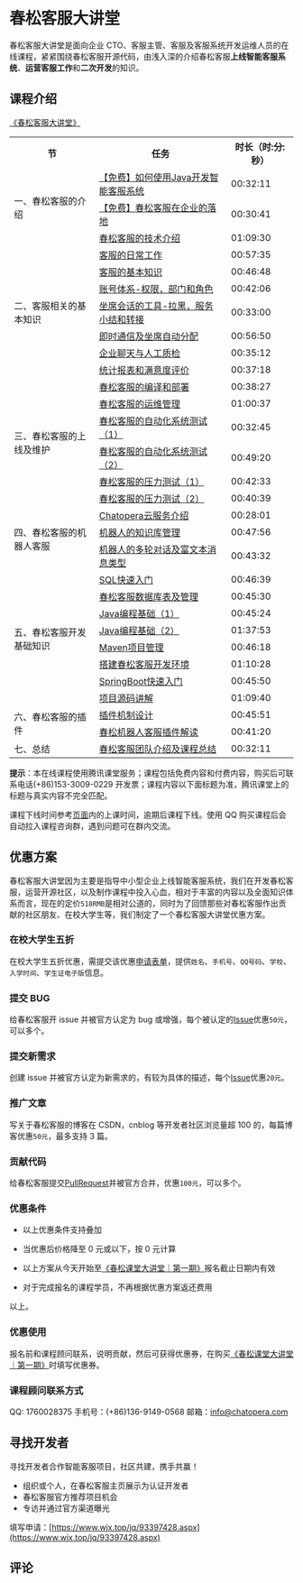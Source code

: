 # 春松客服大讲堂

春松客服大讲堂是面向企业 CTO、客服主管、客服及客服系统开发运维人员的在线课程，紧紧围绕春松客服开源代码，由浅入深的介绍春松客服**上线智能客服系统**、**运营客服工作**和**二次开发**的知识。

## 课程介绍

[《春松客服大讲堂》](https://ke.qq.com/course/464050)

<table>
  <tr>
    <th>节</th>
    <th>任务</th>
    <th>时长（时:分:秒）</th>
  </tr>
  <tr>
    <td rowspan="3">一、春松客服的介绍</td>
    <td><a href="https://ke.qq.com/webcourse/index.html#cid=464050&term_id=100555327&taid=4785478331471026&type=1024&vid=5285890796113543115">【免费】如何使用Java开发智能客服系统</a></td>
    <td>00:32:11</td>
  </tr>
  <tr>
    <td><a href="https://ke.qq.com/webcourse/index.html#cid=464050&term_id=100555327&taid=4785482626438322&type=1024&vid=5285890796174208504">【免费】春松客服在企业的落地</a></td>
    <td>00:30:41</td>
  </tr>
  <tr>
    <td><a href="https://ke.qq.com/webcourse/index.html#cid=464050&term_id=100555327&taid=4785486921405618&type=1024&vid=5285890796206187829">春松客服的技术介绍</a></td>
    <td>01:09:30</td>
  </tr>
  <tr>
    <td rowspan="7">二、客服相关的基本知识</td>
    <td><a href="https://ke.qq.com/webcourse/index.html#cid=464050&term_id=100555327&taid=4785491216372914&type=1024&vid=5285890796236118691">客服的日常工作</a></td>
    <td>00:57:35</td>
  </tr>
  <tr>
    <td><a href="https://ke.qq.com/webcourse/index.html#cid=464050&term_id=100555327&taid=4785495511340210&type=1024&vid=5285890796265703352">客服的基本知识</a></td>
    <td>00:46:48</td>
  </tr>
  <tr>
    <td><a href="https://ke.qq.com/webcourse/index.html#cid=464050&term_id=100555327&taid=4785499806307506&type=1024&vid=5285890796295538521">账号体系-权限，部门和角色</a></td>
    <td>00:42:06</td>
  </tr>
  <tr>
    <td><a href="https://ke.qq.com/webcourse/index.html#cid=464050&term_id=100555327&taid=4785504101274802&type=1024&vid=5285890796326774174">坐席会话的工具-拉黑，服务小结和转接</a></td>
    <td>00:33:00</td>
  </tr>
  <tr>
    <td><a href="https://ke.qq.com/webcourse/index.html#cid=464050&term_id=100555327&taid=4785508396242098&type=1024&vid=5285890796387973179">即时通信及坐席自动分配</a></td>
    <td>00:56:50</td>
  </tr>
  <tr>
    <td><a href="https://ke.qq.com/webcourse/index.html#cid=464050&term_id=100555327&taid=4785538461013170&type=1024&vid=5285890796727947677">企业聊天与人工质检</a></td>
    <td>00:35:12</td>
  </tr>
  <tr>
    <td><a href="https://ke.qq.com/webcourse/index.html#cid=464050&term_id=100555327&taid=4785542755980466&type=1024&vid=5285890796727887112">统计报表和满意度评价</a></td>
    <td>00:37:18</td>
  </tr>
  <tr>
    <td rowspan="6">三、春松客服的上线及维护</td>
    <td><a href="https://ke.qq.com/webcourse/index.html#cid=464050&term_id=100555327&taid=4785512691209394&type=1024&vid=5285890796417069415">春松客服的编译和部署</a></td>
    <td>00:38:27</td>
  </tr>
  <tr>
    <td><a href="https://ke.qq.com/webcourse/index.html#cid=464050&term_id=100555327&taid=4785516986176690&type=1024&vid=5285890796447482734">春松客服的运维管理</a></td>
    <td>01:00:37</td>
  </tr>
  <tr>
    <td><a href="https://ke.qq.com/webcourse/index.html#cid=464050&term_id=100555327&taid=4785521281143986&type=1024&vid=5285890796596887008">春松客服的自动化系统测试（1）</a></td>
    <td>00:32:45</td>
  </tr>
  <tr>
    <td><a href="https://ke.qq.com/webcourse/index.html#cid=464050&term_id=100555327&taid=4785534166045874&type=1024&vid=5285890796596824768">春松客服的自动化系统测试（2）</a></td>
    <td>00:49:20</td>
  </tr>
  <tr>
    <td><a href="https://ke.qq.com/webcourse/index.html#cid=464050&term_id=100555327&taid=4785525576111282&type=1024&vid=5285890796625584882">春松客服的压力测试（1）</a></td>
    <td>00:42:33</td>
  </tr>
  <tr>
    <td><a href="https://ke.qq.com/webcourse/index.html#cid=464050&term_id=100555327&taid=4785529871078578&type=1024&vid=5285890796625353569">春松客服的压力测试（2）</a></td>
    <td>00:40:39</td>
  </tr>
  <tr>
    <td rowspan="3">四、春松客服的机器人客服</td>
    <td><a href="https://ke.qq.com/webcourse/index.html#cid=464050&term_id=100555327&taid=4785564230816946&type=1024&vid=5285890797022829695">Chatopera云服务介绍</a></td>
    <td>00:28:01</td>
  </tr>
  <tr>
    <td><a href="https://ke.qq.com/webcourse/index.html#cid=464050&term_id=100555327&taid=4785568525784242&type=1024&vid=5285890797022829724">机器人的知识库管理</a></td>
    <td>00:47:56</td>
  </tr>
  <tr>
    <td><a href="https://ke.qq.com/webcourse/index.html#cid=464050&term_id=100555327&taid=4785572820751538&type=1024&vid=5285890797022759383">机器人的多轮对话及富文本消息类型</a></td>
    <td>00:43:32</td>
  </tr>
  <tr>
    <td rowspan="8">五、春松客服开发基础知识</td>
    <td><a href="https://ke.qq.com/webcourse/index.html#cid=464050&term_id=100555327&taid=4785547050947762&type=1024&vid=5285890796845383231">SQL快速入门</a></td>
    <td>00:46:39</td>
  </tr>
  <tr>
    <td><a href="https://ke.qq.com/webcourse/index.html#cid=464050&term_id=100555327&taid=4785551345915058&type=1024&vid=5285890796845241957">春松客服数据库表及管理</a></td>
    <td>00:45:30</td>
  </tr>
  <tr>
    <td><a href="https://ke.qq.com/webcourse/index.html#cid=464050&term_id=100555327&taid=4785555640882354&type=1024&vid=5285890796905914800">Java编程基础（1）</a></td>
    <td>00:45:24</td>
  </tr>
  <tr>
    <td><a href="https://ke.qq.com/webcourse/index.html#cid=464050&term_id=100555327&taid=4785559935849650&type=1024&vid=5285890796905985344">Java编程基础（2）</a></td>
    <td>01:37:53</td>
  </tr>
  <tr>
    <td><a href="https://ke.qq.com/webcourse/index.html#cid=464050&term_id=100555327&taid=4785585705653426&type=1024&vid=5285890796934211686">Maven项目管理</a></td>
    <td>00:46:18</td>
  </tr>
  <tr>
    <td><a href="https://ke.qq.com/webcourse/index.html#cid=464050&term_id=100555327&taid=4785590000620722&type=1024&vid=5285890796934221816">搭建春松客服开发环境</a></td>
    <td>01:10:28</td>
  </tr>
  <tr>
    <td><a href="https://ke.qq.com/webcourse/index.html#cid=464050&term_id=100555327&taid=4785581410686130&type=1024&vid=5285890797139512901">SpringBoot快速入门</a></td>
    <td>00:45:50</td>
  </tr>
  <tr>
    <td><a href="https://ke.qq.com/webcourse/index.html#cid=464050&term_id=100555327&taid=4785577115718834&type=1024&vid=5285890797139362028">项目源码讲解</a></td>
    <td>01:09:40</td>
  </tr>
  <tr>
    <td rowspan="2">六、春松客服的插件</td>
    <td><a href="https://ke.qq.com/webcourse/index.html#cid=464050&term_id=100555327&taid=4785602885522610&type=1024&vid=5285890797257275471">插件机制设计</a></td>
    <td>00:45:51</td>
  </tr>
  <tr>
    <td><a href="https://ke.qq.com/webcourse/index.html#cid=464050&term_id=100555327&taid=4785607180489906&type=1024&vid=5285890797257416124">春松机器人客服插件解读</a></td>
    <td>00:41:20</td>
  </tr>
  <tr>
    <td>七、总结</td>
    <td><a href="https://ke.qq.com/webcourse/index.html#cid=464050&term_id=100555327&taid=4785611475457202&type=1024&vid=5285890797257385985">春松客服团队介绍及课程总结</a></td>
    <td>00:32:11</td>
  </tr>
</table>

**提示**：本在线课程使用腾讯课堂服务；课程包括免费内容和付费内容，购买后可联系电话(+86)153-3009-0229 开发票；课程内容以下面标题为准，腾讯课堂上的标题与真实内容不完全匹配。

课程下线时间参考[页面](https://ke.qq.com/course/464050)内的上课时间，逾期后课程下线。使用 QQ 购买课程后会自动拉入课程咨询群，遇到问题可在群内交流。

## 优惠方案

春松客服大讲堂因为主要是指导中小型企业上线智能客服系统，我们在开发春松客服，运营开源社区，以及制作课程中投入心血，相对于丰富的内容以及全面知识体系而言，现在的定价`518RMB`是相对公道的，同时为了回馈那些对春松客服作出贡献的社区朋友、在校大学生等，我们制定了一个春松客服大讲堂优惠方案。

### 在校大学生五折

在校大学生五折优惠，需提交该优惠[申请表单](http://chatopera.mikecrm.com/2x0q47p)，提供`姓名`、`手机号`、`QQ号码`、`学校`、`入学时间`、`学生证电子版`信息。

### 提交 BUG

给春松客服开 issue 并被官方认定为 bug 或增强，每个被认定的[Issue](https://github.com/chatopera/cosin/issues)优惠`50元`，可以多个。

### 提交新需求

创建 issue 并被官方认定为新需求的，有较为具体的描述，每个[Issue](https://github.com/chatopera/cosin/issues)优惠`20元`。

### 推广文章

写关于春松客服的博客在 CSDN，cnblog 等开发者社区浏览量超 100 的，每篇博客优惠`50元`，最多支持 3 篇。

### 贡献代码

给春松客服提交[PullRequest](https://github.com/chatopera/cosin/pulls)并被官方合并，优惠`100元`，可以多个。

### 优惠条件

- 以上优惠条件支持叠加

- 当优惠后价格降至 0 元或以下，按 0 元计算

- 以上方案从今天开始至[《春松课堂大讲堂｜第一期》](https://ke.qq.com/course/464050)报名截止日期内有效

- 对于完成报名的课程学员，不再根据优惠方案返还费用

以上。

### 优惠使用

报名前和课程顾问联系，说明贡献，然后可获得优惠券，在购买[《春松课堂大讲堂｜第一期》](https://ke.qq.com/course/464050)时填写优惠券。

### 课程顾问联系方式

QQ: 1760028375
手机号：(+86)136-9149-0568
邮箱：info@chatopera.com

## 寻找开发者

寻找开发者合作智能客服项目，社区共建，携手共赢！

- 组织或个人，在春松客服主页展示为认证开发者
- 春松客服官方推荐项目机会
- 专访并通过官方渠道曝光

填写申请：[https://www.wjx.top/jq/93397428.aspx](https://www.wjx.top/jq/93397428.aspx)

## 评论

<script src="https://utteranc.es/client.js"
        repo="chatopera/docs"
        issue-term="pathname"
        label="Comment"
        theme="github-light"
        crossorigin="anonymous"
        async>
</script>
